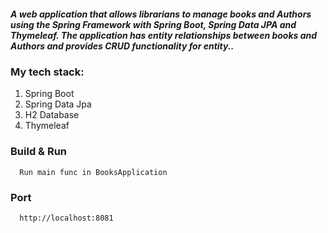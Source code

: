 
##### A web application that allows librarians to manage books and Authors using the Spring Framework with Spring Boot, Spring Data JPA and Thymeleaf. The application has entity relationships between books and Authors and provides CRUD functionality for entity..

### My tech stack:
1) Spring Boot
2) Spring Data Jpa
3) H2 Database
4) Thymeleaf

### Build & Run 

```
  Run main func in BooksApplication 
```
  
### Port
```
  http://localhost:8081
```